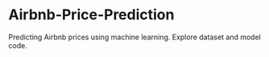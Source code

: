 # Airbnb-Price-Prediction
Predicting Airbnb prices using machine learning. Explore dataset and model code.
